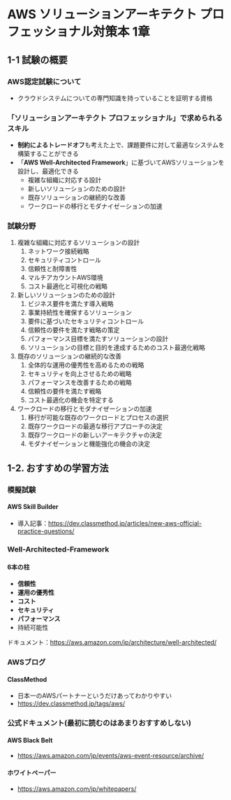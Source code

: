 # AWS ソリューションアーキテクト プロフェッショナル対策本 1章

## 1-1 試験の概要

### AWS認定試験について

- クラウドシステムについての専門知識を持っていることを証明する資格

### 「ソリューションアーキテクト プロフェッショナル」で求められるスキル

- **制約によるトレードオフ**も考えた上で、課題要件に対して最適なシステムを構築することができる
- 「**AWS Well-Architected Framework**」に基づいてAWSソリューションを設計し、最適化できる
  - 複雑な組織に対応する設計
  - 新しいソリューションのための設計
  - 既存ソリューションの継続的な改善
  - ワークロードの移行とモダナイゼーションの加速

### 試験分野

1. 複雑な組織に対応するソリューションの設計
   1. ネットワーク接続戦略
   2. セキュリティコントロール
   3. 信頼性と耐障害性
   4. マルチアカウントAWS環境
   5. コスト最適化と可視化の戦略
2. 新しいソリューションのための設計
   1. ビジネス要件を満たす導入戦略
   2. 事業持続性を確保するソリューション
   3. 要件に基づいたセキュリティコントロール
   4. 信頼性の要件を満たす戦略の策定
   5. パフォーマンス目標を満たすソリューションの設計
   6. ソリューションの目標と目的を達成するためのコスト最適化戦略
3. 既存のソリューションの継続的な改善
   1. 全体的な運用の優秀性を高めるための戦略
   2. セキュリティを向上させるための戦略
   3. パフォーマンスを改善するための戦略
   4. 信頼性の要件を満たす戦略
   5. コスト最適化の機会を特定する
4. ワークロードの移行とモダナイぜーションの加速
   1. 移行が可能な既存のワークロードとプロセスの選択
   2. 既存ワークロードの最適な移行アプローチの決定
   3. 既存ワークロードの新しいアーキテクチャの決定
   4. モダナイゼーションと機能強化の機会の決定

## 1-2. おすすめの学習方法

### 模擬試験

#### AWS Skill Builder

- 導入記事：<https://dev.classmethod.jp/articles/new-aws-official-practice-questions/>

### Well-Architected-Framework

#### 6本の柱

- **信頼性**
- **運用の優秀性**
- **コスト**
- **セキュリティ**
- **パフォーマンス**
- 持続可能性

ドキュメント：<https://aws.amazon.com/jp/architecture/well-architected/>

### AWSブログ

#### ClassMethod

- 日本一のAWSパートナーというだけあってわかりやすい
- <https://dev.classmethod.jp/tags/aws/>

### 公式ドキュメント(最初に読むのはあまりおすすめしない)

#### AWS Black Belt

- <https://aws.amazon.com/jp/events/aws-event-resource/archive/>

#### ホワイトペーパー

- <https://aws.amazon.com/jp/whitepapers/>

